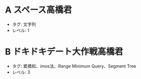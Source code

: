 # A スペース高橋君

- タグ: 文字列
- レベル: 1

# B ドキドキデート大作戦高橋君

- タグ: 累積和、imos法、Range Minimum Query、Segment Tree
- レベル: 3
